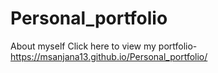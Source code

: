 # Personal_portfolio
About myself
Click here to view my portfolio-  https://msanjana13.github.io/Personal_portfolio/
